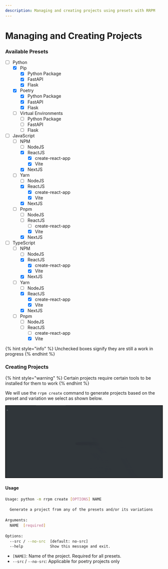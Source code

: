 ```yaml
---
description: Managing and creating projects using presets with RRPM
---
```


# Managing and Creating Projects

### Available Presets

* [ ] Python
  * [x] Pip
    * [x] Python Package
    * [x] FastAPI
    * [x] Flask
  * [x] Poetry
    * [x] Python Package
    * [x] FastAPI
    * [x] Flask
  * [ ] Virtual Environments
    * [ ] Python Package
    * [ ] FastAPI
    * [ ] Flask
* [ ] JavaScript
  * [ ] NPM
    * [ ] NodeJS
    * [x] ReactJS
      * [x] create-react-app
      * [x] Vite
    * [x] NextJS
  * [ ] Yarn
    * [ ] NodeJS
    * [x] ReactJS
      * [x] create-react-app
      * [x] Vite
    * [x] NextJS
  * [ ] Pnpm
    * [ ] NodeJS
    * [ ] ReactJS
      * [ ] create-react-app
      * [x] Vite
    * [x] NextJS
* [ ] TypeScript
  * [ ] NPM
    * [ ] NodeJS
    * [x] ReactJS
      * [x] create-react-app
      * [x] Vite
    * [x] NextJS
  * [ ] Yarn
    * [ ] NodeJS
    * [x] ReactJS
      * [x] create-react-app
      * [x] Vite
    * [x] NextJS
  * [ ] Pnpm
    * [ ] NodeJS
    * [ ] ReactJS
      * [ ] create-react-app
      * [x] Vite

{% hint style="info" %}
Unchecked boxes signify they are still a work in progress
{% endhint %}

### Creating Projects

{% hint style="warning" %}
Certain projects require certain tools to be installed for them to work
{% endhint %}

We will use the `rrpm create` command to generate projects based on the preset and variation we select as shown below.

![Creating A Project](<.gitbook/assets/rrpm (1).gif>)

#### Usage

```bash
Usage: python -m rrpm create [OPTIONS] NAME

  Generate a project from any of the presets and/or its variations

Arguments:
  NAME  [required]

Options:
  --src / --no-src  [default: no-src]
  --help            Show this message and exit.
```

* `[NAME]`: Name of the project. Required for all presets.
* `--src` / `--no-src`: Applicable for poetry projects only
